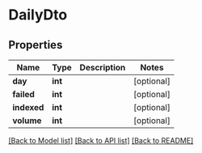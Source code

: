 # DailyDto

## Properties
Name | Type | Description | Notes
------------ | ------------- | ------------- | -------------
**day** | **int** |  | [optional] 
**failed** | **int** |  | [optional] 
**indexed** | **int** |  | [optional] 
**volume** | **int** |  | [optional] 

[[Back to Model list]](../../README.md#documentation-for-models) [[Back to API list]](../../README.md#documentation-for-api-endpoints) [[Back to README]](../../README.md)

